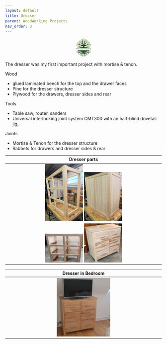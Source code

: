 ```yaml
---
layout: default
title: Dresser
parent: WoodWorking Projects
nav_order: 3
---
```

<center>
<img src="../media/Lignarius.png" width="10%" height="10%" align="middle"/>
</center>

The dresser was my first important project with mortise & tenon.

Wood
* glued laminated beech for the top and the drawer faces
* Pine for the dresser structure
* Plywood for the drawers, dresser sides and rear

Tools
* Table saw, router, sanders
* Universal interlocking joint system CMT300 with an half-blind dovetail jig,  

Joints
* Mortise & Tenon for the dresser structure
* Rabbets for drawers and dresser sides & rear

|                                                                 Dresser parts                                                                  |
|:----------------------------------------------------------------------------------------------------------------------------------------------:|
|  <img alt="image" height="25%" src="/media/Dresser.jpg" width="25%"/>  <img alt="image" height="25%" src="/media/Dresser_2.jpg" width="25%"/> | 
|   <img alt="image" height="25%" src="/media/Dresser_3.jpg" width="25%"/> <img alt="image" height="25%" src="/media/Dresser_4.jpg" width="25%"/>  | 

|                           Dresser in Bedroom                           |
|:----------------------------------------------------------------------:|  
| <img alt="image" height="35%" src="/media/Dresser_0.jpg" width="35%"/> | 
